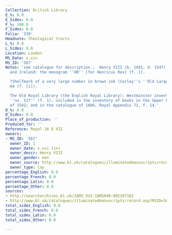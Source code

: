 ```yaml
---
Collection: British Library
E_%: 0.0
E_Sides: 0.0
F_%: 100.0
F_Sides: 0.0
Folia: '339'
Headnote: Theological tracts
L_%: 0.0
L_Sides: 0.0
Location: London
MS_Date: s.xiv
MS_ID: '567'
Notes: 'see catalogue for description ;  Henry VIII (b. 1491, d. 1547), king of England
  and Ireland: the monogram ''HR'' [for Henricus Rex] (f. 1).

  ?Shelfmark of a very large number in brown ink (Carley''s ''Old Large Number'')
  64 (f. [i]).

  The Old Royal Library (the English Royal Library): Westminster inventory number
  ''no. 517'' (f. 1), included in the inventory of books in the Upper Library at Westminster
  of 1542; and in the catalogue of 1666, Royal Appendix 71, f. 14.'
O_%: 0.0
O_Sides: 0.0
Place_of_production: ''
Produced_for: ''
Reference: Royal 16 E XII
owners:
- MS_ID: '567'
  owner_ID: 1
  owner_date: s.xvi (in)
  owner_descr: Henry VIII
  owner_gender: man
  owner_source: http://www.bl.uk/catalogues/illuminatedmanuscripts/record.asp?MSID=5646&CollID=16&NStart=160512
  owner_type: lay
percentage_English: 0.0
percentage_French: 0.0
percentage_Latin: 0.0
percentage_Other: 0.0
sources:
- http://searcharchives.bl.uk/IAMS_VU2:IAMS040-002107182
- http://www.bl.uk/catalogues/illuminatedmanuscripts/record.asp?MSID=5646&CollID=16&NStart=160512
total_sides_English: 0.0
total_sides_French: 0.0
total_sides_Latin: 0.0
total_sides_Other: 0.0

---
```

